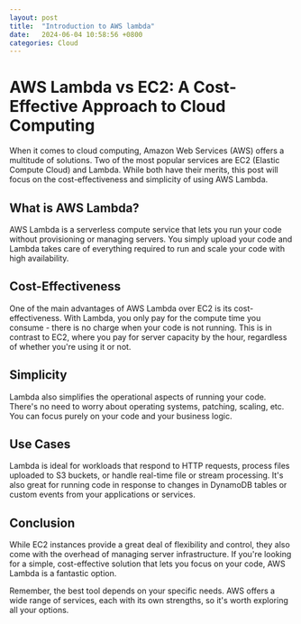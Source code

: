 ```yaml
---
layout: post
title:  "Introduction to AWS lambda"
date:   2024-06-04 10:58:56 +0800
categories: Cloud
---
```

# AWS Lambda vs EC2: A Cost-Effective Approach to Cloud Computing

When it comes to cloud computing, Amazon Web Services (AWS) offers a multitude of solutions. Two of the most popular services are EC2 (Elastic Compute Cloud) and Lambda. While both have their merits, this post will focus on the cost-effectiveness and simplicity of using AWS Lambda.

## What is AWS Lambda?

AWS Lambda is a serverless compute service that lets you run your code without provisioning or managing servers. You simply upload your code and Lambda takes care of everything required to run and scale your code with high availability.

## Cost-Effectiveness

One of the main advantages of AWS Lambda over EC2 is its cost-effectiveness. With Lambda, you only pay for the compute time you consume - there is no charge when your code is not running. This is in contrast to EC2, where you pay for server capacity by the hour, regardless of whether you're using it or not.

## Simplicity

Lambda also simplifies the operational aspects of running your code. There's no need to worry about operating systems, patching, scaling, etc. You can focus purely on your code and your business logic.

## Use Cases

Lambda is ideal for workloads that respond to HTTP requests, process files uploaded to S3 buckets, or handle real-time file or stream processing. It's also great for running code in response to changes in DynamoDB tables or custom events from your applications or services.

## Conclusion

While EC2 instances provide a great deal of flexibility and control, they also come with the overhead of managing server infrastructure. If you're looking for a simple, cost-effective solution that lets you focus on your code, AWS Lambda is a fantastic option.

Remember, the best tool depends on your specific needs. AWS offers a wide range of services, each with its own strengths, so it's worth exploring all your options.
